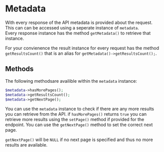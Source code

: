# Metadata

With every response of the API metadata is provided about the request. This can can be accessed using a seperate instance of `metadata`.  
Every response instance has the method `getMetadata()` to retrieve that instance.

For your convienence the result instance for every request has the method `getResultsCount()` that is an alias for `getMetadata()->getResultsCount();`.

## Methods  

The following methodsare availible within the `metadata` instance:

````php
$metadata->hasMorePages();
$metadata->getResultsCount();
$metadata->getNextPage();
````

You can use the `metadata` instance to check if there are any more results you can retrieve from the API. if `hasMorePages()` returns `true` you can retrieve more results using the `setPage()` method if provided for the endpoint. You can use the `getNextPage()` method to set the correct next page.

`getNextPage()` will be `NULL` if no next page is specified and thus no more results are available.


